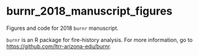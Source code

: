 # burnr_2018_manuscript_figures
Figures and code for 2018 `burnr` manuscript.

`burnr` is an R package for fire-history analysis. For more information, go to https://github.com/ltrr-arizona-edu/burnr.
